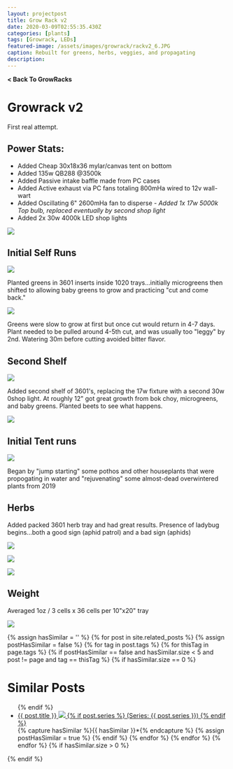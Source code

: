 ```yaml
---
layout: projectpost
title: Grow Rack v2
date: 2020-03-09T02:55:35.430Z
categories: [plants]
tags: [Growrack, LEDs]
featured-image: /assets/images/growrack/rackv2_6.JPG
caption: Rebuilt for greens, herbs, veggies, and propagating
description:
---
```

<a href='/growrack.html' style="text-decoration: none; font-weight: bolder;" class='breadcrumb'> < Back To GrowRacks</a>
# Growrack v2 
First real attempt.
 
## Power Stats:
- Added Cheap 30x18x36 mylar/canvas tent on bottom 
- Added 135w QB288 @3500k
- Added Passive intake baffle made from PC cases
- Added Active exhaust via PC fans totaling 800mHa wired to 12v wall-wart
- Added Oscillating 6" 2600mHa fan to disperse
<i>- Added 1x 17w 5000k Top bulb, replaced eventually by second shop light</i>
- Added 2x 30w 4000k LED shop lights
 
<a data-fancybox="gallery" href="/assets/images/growrack/rackv2_1.JPG"><img class="projectimage" src="/assets/images/growrack/rackv2_1.JPG"></a>
 
## Initial Self Runs
 
<a data-fancybox="gallery" href="/assets/images/growrack/rackv2_2.JPG">
<img class="projectimage" src="/assets/images/growrack/rackv2_2.JPG"></a>
 
Planted greens in 3601 inserts inside 1020 trays...initially microgreens then shifted to allowing baby greens to grow and practicing "cut and come back."
 
<a data-fancybox="gallery" href="/assets/images/growrack/rackv2_3.JPG"><img class="projectimage" src="/assets/images/growrack/rackv2_3.JPG"></a>
 
Greens were slow to grow at first but once cut would return in 4-7 days. Plant needed to be pulled around 4-5th cut, and was usually too "leggy" by 2nd. Watering 30m before cutting avoided bitter flavor.
 
## Second Shelf
 
<a data-fancybox="gallery" href="/assets/images/growrack/rackv2_6.JPG"><img class="projectimage" src="/assets/images/growrack/rackv2_6.JPG"></a>
 
Added second shelf of 3601's, replacing the 17w fixture with a second 30w 0shop light. At roughly 12" got great growth from bok choy, microgreens, and baby greens. Planted beets to see what happens.
 
<a data-fancybox="gallery" href="/assets/images/growrack/rackv2_10.JPG"><img class="projectimage" src="/assets/images/growrack/rackv2_10.JPG"></a>
 
 
## Initial Tent runs
 
<a data-fancybox="gallery" href="/assets/images/growrack/rackv2_4.JPG"><img class="projectimage" src="/assets/images/growrack/rackv2_4.JPG"></a>
 
Began by "jump starting" some pothos and other houseplants that were propogating in water and "rejuvenating" some almost-dead overwintered plants from 2019
 
 
## Herbs
Added packed 3601 herb tray and had great results. Presence of ladybug begins...both a good sign (aphid patrol) and a bad sign (aphids)
 
<a data-fancybox="gallery" href="/assets/images/growrack/rackv2_8.JPG"><img class="projectimage" src="/assets/images/growrack/rackv2_8.JPG"></a>
 
<a data-fancybox="gallery" href="/assets/images/growrack/rackv2_7.JPG"><img class="projectimage" src="/assets/images/growrack/rackv2_7.JPG"></a>
 
<a data-fancybox="gallery" href="/assets/images/growrack/rackv2_9.JPG"><img class="projectimage" src="/assets/images/growrack/rackv2_9.JPG"></a>
 
## Weight
 
Averaged 1oz / 3 cells x 36 cells per 10"x20" tray
 
<a data-fancybox="gallery" href="/assets/images/growrack/rackv2_weight.JPG"><img class="projectimage" src="/assets/images/growrack/rackv2_weight.JPG"></a>
 

{% assign hasSimilar = '' %}
{% for post in site.related_posts %}
{% assign postHasSimilar = false %}
{% for tag in post.tags %}
{% for thisTag in page.tags %}
{% if postHasSimilar == false and hasSimilar.size < 5 and post != page and tag == thisTag %}
{% if hasSimilar.size == 0 %}
# Similar Posts
<ul>
{% endif %}
<li class="relatedPost">
<a href="{{ site.url }}{{ post.url }}">{{ post.title }}
<img src="{{ post.featured-image }}" class='postlistimage' />
{% if post.series %}
(Series: {{ post.series }})
{% endif %}
</a>
</li>
{% capture hasSimilar %}{{ hasSimilar }}*{% endcapture %}
{% assign postHasSimilar = true %}
{% endif %}
{% endfor %}
{% endfor %}
{% endfor %}
{% if hasSimilar.size > 0 %}
</ul>
{% endif %}